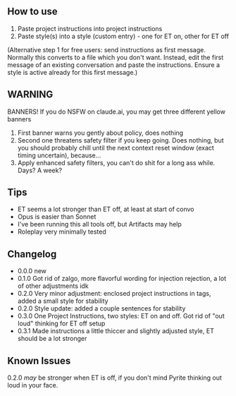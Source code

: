 ## How to use
1. Paste project instructions into project instructions
2. Paste style(s) into a style (custom entry) - one for ET on, other for ET off

(Alternative step 1 for free users: send instructions as first message. Normally this converts to a file which you don't want. Instead, edit the first message of an existing conversation and paste the instructions. Ensure a style is active already for this first message.)
## WARNING
BANNERS! If you do NSFW on claude.ai, you may get three different yellow banners
1. First banner warns you gently about policy, does nothing
2. Second one threatens safety filter if you keep going. Does nothing, but you should probably chill until the next context reset window (exact timing uncertain), because...
3. Apply enhanced safety filters, you can't do shit for a long ass while. Days? A week?

## Tips
- ET seems a lot stronger than ET off, at least at start of convo
- Opus is easier than Sonnet
- I've been running this all tools off, but Artifacts may help
- Roleplay very minimally tested

## Changelog
- 0.0.0 new
- 0.1.0 Got rid of zalgo, more flavorful wording for injection rejection, a lot of other adjustments idk
- 0.2.0 Very minor adjustment: enclosed project instructions in tags, added a small style for stability
- 0.2.0 Style update: added a couple sentences for stability
- 0.3.0 One Project Instructions, two styles: ET on and off. Got rid of "out loud" thinking for ET off setup
- 0.3.1 Made instructions a little thiccer and slightly adjusted style, ET should be a lot stronger

## Known Issues
0.2.0 _may_ be stronger when ET is off, if you don't mind Pyrite thinking out loud in your face.
